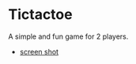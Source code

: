 # Tictactoe
A simple and fun game for 2 players.


- [screen shot](?url=https://mahsak89.github.io/Tictactoe/)


